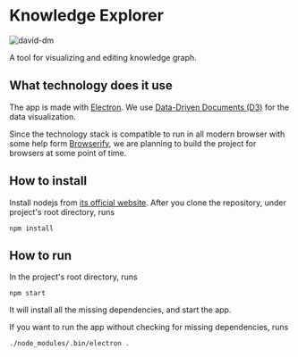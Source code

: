 Knowledge Explorer
===================
![david-dm](https://david-dm.org/smiled0g/knowledge-explorer.svg)

A tool for visualizing and editing knowledge graph.

What technology does it use
-------------
The app is made with [Electron](http://electron.atom.io/). We use [Data-Driven Documents (D3)](http://d3js.org/) for the data visualization.

Since the technology stack is compatible to run in all modern browser with some help form [Browserify](http://browserify.org/), we are planning to build the project for browsers at some point of time.

How to install
-------------
Install nodejs from [its official website](https://nodejs.org/en/). After you clone the repository, under project's root directory, runs
```
npm install
```

How to run
-------------
In the project's root directory, runs
```
npm start
```
It will install all the missing dependencies, and start the app.

If you want to run the app without checking for missing dependencies, runs
```
./node_modules/.bin/electron .
```

